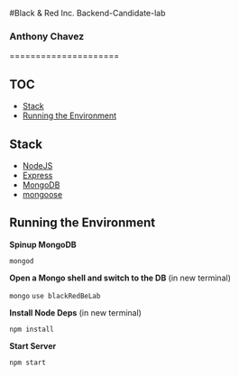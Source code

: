#Black & Red Inc. Backend-Candidate-lab
### Anthony Chavez
=====================

## TOC
<!-- MarkdownTOC -->

- [Stack](#stack)
- [Running the Environment](#running-the-environment)

<!-- /MarkdownTOC -->


## Stack

- [NodeJS](https://nodejs.org/)
- [Express](http://expressjs.com/)
- [MongoDB](https://www.mongodb.org/downloads#production)
- [mongoose](http://mongoosejs.com/)

## Running the Environment

**Spinup MongoDB**

``` mongod ```


**Open a Mongo shell and switch to the DB** (in new terminal)

``` mongo ```
``` use blackRedBeLab ```


**Install Node Deps** (in new terminal)

``` npm install ```

**Start Server**

``` npm start ```